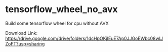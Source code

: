 # tensorflow_wheel_no_avx
Build some tensorflow wheel for cpu without AVX


Download Link: https://drive.google.com/drive/folders/1dcHpOKjIEuE7Ap0JJGoEWbc08wlJZoFT?usp=sharing
